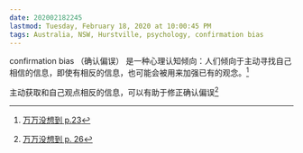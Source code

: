 ```yaml
---
date: 202002182245
lastmod: Tuesday, February 18, 2020 at 10:00:45 PM
tags: Australia, NSW, Hurstville, psychology, confirmation bias
---
```

confirmation bias （确认偏误） 是一种心理认知倾向：人们倾向于主动寻找自己相信的信息，即使有相反的信息，也可能会被用来加强已有的观念。[^2]

主动获取和自己观点相反的信息，可以有助于修正确认偏误[^1]

[^1]: [万万没想到 p. 26](x-devonthink-item://9F05B764-8132-4434-8A12-67DEA858CFC9?page=26)

[^2]: [万万没想到 p.23](x-devonthink-item://9F05B764-8132-4434-8A12-67DEA858CFC9?page=23)

